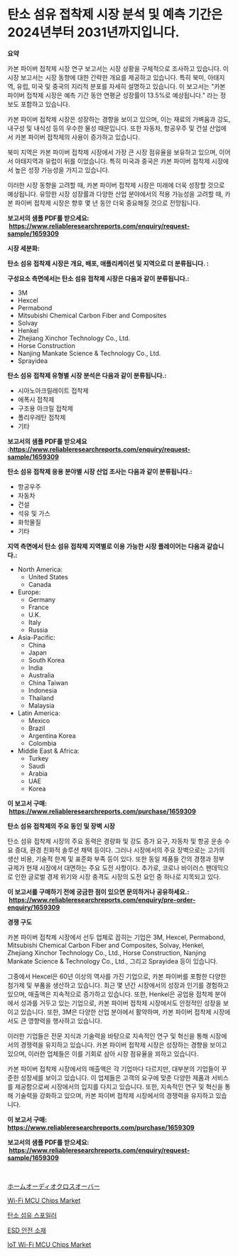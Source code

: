 <p><h1>탄소 섬유 접착제 시장 분석 및 예측 기간은 2024년부터 2031년까지입니다.</h1></p><p><strong>요약</strong></p>
<p><p>카본 파이버 접착제 시장 연구 보고서는 시장 상황을 구체적으로 조사하고 있습니다. 이 시장 보고서는 시장 동향에 대한 간략한 개요를 제공하고 있습니다. 특히 북미, 아태지역, 유럽, 미국 및 중국의 지리적 분포를 자세히 설명하고 있습니다. 이 보고서는 "카본 파이버 접착제 시장은 예측 기간 동안 연평균 성장률이 13.5%로 예상됩니다." 라는 정보도 포함하고 있습니다.</p><p>카본 파이버 접착제 시장은 성장하는 경향을 보이고 있으며, 이는 재료의 가벼움과 강도, 내구성 및 내식성 등의 우수한 물성 때문입니다. 또한 자동차, 항공우주 및 건설 산업에서 카본 파이버 접착제의 사용이 증가하고 있습니다.</p><p>북미 지역은 카본 파이버 접착제 시장에서 가장 큰 시장 점유율을 보유하고 있으며, 이어서 아태지역과 유럽이 뒤를 이었습니다. 특히 미국과 중국은 카본 파이버 접착제 시장에서 높은 성장 가능성을 가지고 있습니다.</p><p>이러한 시장 동향을 고려할 때, 카본 파이버 접착제 시장은 미래에 더욱 성장할 것으로 예상됩니다. 유망한 시장 성장률과 다양한 산업 분야에서의 적용 가능성을 고려할 때, 카본 파이버 접착제 시장은 향후 몇 년 동안 더욱 중요해질 것으로 전망됩니다.</p></p>
<p><strong>보고서의 샘플 PDF를 받으세요: &nbsp;<a href="https://www.reliableresearchreports.com/enquiry/request-sample/1659309">https://www.reliableresearchreports.com/enquiry/request-sample/1659309</a></strong></p>
<p><strong>시장 세분화:</strong></p>
<p><strong> 탄소 섬유 접착제 시장은 개요, 배포, 애플리케이션 및 지역으로 더 분류됩니다. :</strong></p>
<p><strong>구성요소 측면에서는 탄소 섬유 접착제 시장은 다음과 같이 분류됩니다.:</strong></p>
<p><ul><li>3M</li><li>Hexcel</li><li>Permabond</li><li>Mitsubishi Chemical Carbon Fiber and Composites</li><li>Solvay</li><li>Henkel</li><li>Zhejiang Xinchor Technology Co., Ltd.</li><li>Horse Construction</li><li>Nanjing Mankate Science & Technology Co., Ltd.</li><li>Sprayidea</li></ul></p>
<p><strong> 탄소 섬유 접착제 유형별 시장 분석은 다음과 같이 분류됩니다.:</strong></p>
<p><ul><li>시아노아크릴레이트 접착제</li><li>에폭시 접착제</li><li>구조용 아크릴 접착제</li><li>폴리우레탄 접착제</li><li>기타</li></ul></p>
<p><strong>보고서의 샘플 PDF를 받으세요 :<a href="https://www.reliableresearchreports.com/enquiry/request-sample/1659309">https://www.reliableresearchreports.com/enquiry/request-sample/1659309</a></strong></p>
<p><strong> 탄소 섬유 접착제 응용 분야별 시장 산업 조사는 다음과 같이 분류됩니다.:</strong></p>
<p><ul><li>항공우주</li><li>자동차</li><li>건설</li><li>석유 및 가스</li><li>화학물질</li><li>기타</li></ul></p>
<p><strong>지역 측면에서 탄소 섬유 접착제 지역별로 이용 가능한 시장 플레이어는 다음과 같습니다.:</strong></p>
<p><ul>
    <li>
        North America:
        <ul>
            <li>United States</li>
            <li>Canada</li>
        </ul>
    </li>
    <li>
        Europe:
        <ul>
            <li>Germany</li>
            <li>France</li>
            <li>U.K.</li>
            <li>Italy</li>
            <li>Russia</li>
        </ul>
    </li>
    <li>
        Asia-Pacific:
        <ul>
            <li>China</li>
            <li>Japan</li>
            <li>South Korea</li>
            <li>India</li>
            <li>Australia</li>
            <li>China Taiwan</li>
            <li>Indonesia</li>
            <li>Thailand</li>
            <li>Malaysia</li>
        </ul>
    </li>
    <li>
        Latin America:
        <ul>
            <li>Mexico</li>
            <li>Brazil</li>
            <li>Argentina Korea</li>
            <li>Colombia</li>
        </ul>
    </li>
    <li>
        Middle East & Africa:
        <ul>
            <li>Turkey</li>
            <li>Saudi</li>
            <li>Arabia</li>
            <li>UAE</li>
            <li>Korea</li>
        </ul>
    </li>
    </ul></p>
<p><strong>이 보고서 구매: &nbsp;<a href="https://www.reliableresearchreports.com/purchase/1659309">https://www.reliableresearchreports.com/purchase/1659309</a></strong></p>
<p><strong>탄소 섬유 접착제의 주요 동인 및 장벽 시장</strong></p>
<p><p>탄소 섬유 접착제 시장의 주요 동력은 경량화 및 강도 증가 요구, 자동차 및 항공 운송 수요 증대, 환경 친화적 솔루션 채택 등이다. 그러나 시장에서의 주요 장벽으로는 고가의 생산 비용, 기술적 한계 및 표준화 부족 등이 있다. 또한 동일 제품들 간의 경쟁과 정부 규제가 현재 시장에서 대면하는 주요 도전 사항이다. 추가로, 코로나 바이러스 팬데믹으로 인한 글로벌 경제 위기와 시장 충격도 시장의 도전 요인 중 하나로 지목되고 있다.</p></p>
<p><strong>이 보고서를 구매하기 전에 궁금한 점이 있으면 문의하거나 공유하세요.: &nbsp;<a href="https://www.reliableresearchreports.com/enquiry/pre-order-enquiry/1659309">https://www.reliableresearchreports.com/enquiry/pre-order-enquiry/1659309</a></strong></p>
<p><strong>경쟁 구도</strong></p>
<p><p>카본 파이버 접착제 시장에서 선두 업체로 꼽히는 기업은 3M, Hexcel, Permabond, Mitsubishi Chemical Carbon Fiber and Composites, Solvay, Henkel, Zhejiang Xinchor Technology Co., Ltd., Horse Construction, Nanjing Mankate Science & Technology Co., Ltd., 그리고 Sprayidea 등이 있습니다.</p><p>그중에서 Hexcel은 60년 이상의 역사를 가진 기업으로, 카본 파이버를 포함한 다양한 첨가제 및 부품을 생산하고 있습니다. 최근 몇 년간 시장에서의 성장과 인기를 경험하고 있으며, 매출액은 지속적으로 증가하고 있습니다. 또한, Henkel은 공업용 접착제 분야에서 성과를 거두고 있는 기업으로, 카본 파이버 접착제 시장에서도 안정적인 성장을 보이고 있습니다. 또한, 3M은 다양한 산업 분야에서 활약하며, 카본 파이버 접착제 시장에서도 큰 영향력을 행사하고 있습니다.</p><p>이러한 기업들은 전문 지식과 기술력을 바탕으로 지속적인 연구 및 혁신을 통해 시장에서의 경쟁력을 유지하고 있습니다. 카본 파이버 접착제 시장은 성장하는 경향을 보이고 있으며, 이러한 업체들은 이를 기회로 삼아 시장 점유율을 꾀하고 있습니다.</p><p>카본 파이버 접착제 시장에서의 매출액은 각 기업마다 다르지만, 대부분의 기업들이 꾸준한 성장세를 보이고 있습니다. 이 업체들은 고객의 요구에 맞춘 다양한 제품과 서비스를 제공함으로써 시장에서의 입지를 다지고 있습니다. 또한, 지속적인 연구 및 혁신을 통해 기술력을 강화하고 있으며, 카본 파이버 접착제 시장에서의 경쟁력을 유지하고 있습니다.</p></p>
<p><strong>이 보고서 구매: &nbsp; <a href="https://www.reliableresearchreports.com/purchase/1659309">https://www.reliableresearchreports.com/purchase/1659309</a></strong></p>
<p><strong>보고서의 샘플 PDF를 받으세요: &nbsp;<a href="https://www.reliableresearchreports.com/enquiry/request-sample/1659309">https://www.reliableresearchreports.com/enquiry/request-sample/1659309</a></strong><strong></strong></p>
<p>&nbsp;</p>
<p><p><a href="https://github.com/MosesSpinka1914/Market-Research-Report-List-1/blob/main/183319813678.md">ホームオーディオクロスオーバー</a></p><p><a href="https://github.com/prosalinda88/Market-Research-Report-List-3/blob/main/wi-fi-mcu-chips-market.md">Wi-Fi MCU Chips Market</a></p><p><a href="https://github.com/Tristiarton768456/Market-Research-Report-List-1/blob/main/115031812597.md">탄소 섬유 스포일러</a></p><p><a href="https://github.com/vsoq0zknh59/Market-Research-Report-List-1/blob/main/541432612596.md">ESD 안전 소재</a></p><p><a href="https://github.com/globismark/Market-Research-Report-List-2/blob/main/iot-wi-fi-mcu-chips-market.md">IoT Wi-Fi MCU Chips Market</a></p></p>